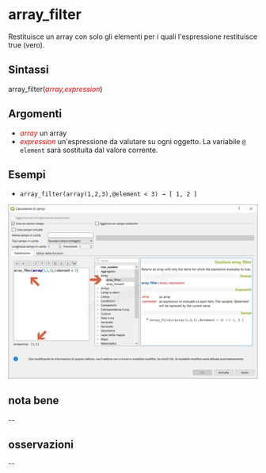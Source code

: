 # array_filter

Restituisce un array con solo gli elementi per i quali l'espressione restituisce true (vero).

## Sintassi

array_filter(_<span style="color:red;">array</span>,<span style="color:red;">expression</span>_)

## Argomenti

* _<span style="color:red;">array</span>_ un array
* _<span style="color:red;">expression</span>_ un'espressione da valutare su ogni oggetto. La variabile `@ element` sarà sostituita dal valore corrente.

## Esempi

* `array_filter(array(1,2,3),@element < 3) → [ 1, 2 ]`

![](../../img/array/array_filter/array_filter1.png)

## nota bene

--

## osservazioni

--
